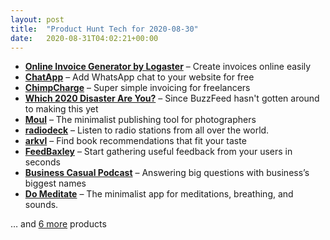 ```yaml
---
layout: post
title:  "Product Hunt Tech for 2020-08-30"
date:   2020-08-31T04:02:21+00:00
---
```


* **[Online Invoice Generator by Logaster](https://www.producthunt.com/posts/online-invoice-generator-by-logaster?utm_campaign=producthunt-api&utm_medium=api-v2&utm_source=Application%3A+Daily+Digest+RSS+v2+%28ID%3A+29748%29)** – Create invoices online easily
* **[ChatApp](https://www.producthunt.com/posts/chatapp?utm_campaign=producthunt-api&utm_medium=api-v2&utm_source=Application%3A+Daily+Digest+RSS+v2+%28ID%3A+29748%29)** – Add WhatsApp chat to your website for free
* **[ChimpCharge](https://www.producthunt.com/posts/chimpcharge?utm_campaign=producthunt-api&utm_medium=api-v2&utm_source=Application%3A+Daily+Digest+RSS+v2+%28ID%3A+29748%29)** – Super simple invoicing for freelancers
* **[Which 2020 Disaster Are You?](https://www.producthunt.com/posts/which-2020-disaster-are-you?utm_campaign=producthunt-api&utm_medium=api-v2&utm_source=Application%3A+Daily+Digest+RSS+v2+%28ID%3A+29748%29)** – Since BuzzFeed hasn't gotten around to making this yet
* **[Moul](https://www.producthunt.com/posts/moul?utm_campaign=producthunt-api&utm_medium=api-v2&utm_source=Application%3A+Daily+Digest+RSS+v2+%28ID%3A+29748%29)** – The minimalist publishing tool for photographers
* **[radiodeck](https://www.producthunt.com/posts/radiodeck?utm_campaign=producthunt-api&utm_medium=api-v2&utm_source=Application%3A+Daily+Digest+RSS+v2+%28ID%3A+29748%29)** – Listen to radio stations from all over the world.
* **[arkvl](https://www.producthunt.com/posts/arkvl?utm_campaign=producthunt-api&utm_medium=api-v2&utm_source=Application%3A+Daily+Digest+RSS+v2+%28ID%3A+29748%29)** – Find book recommendations that fit your taste
* **[FeedBaxley](https://www.producthunt.com/posts/feedbaxley?utm_campaign=producthunt-api&utm_medium=api-v2&utm_source=Application%3A+Daily+Digest+RSS+v2+%28ID%3A+29748%29)** – Start gathering useful feedback from your users in seconds
* **[Business Casual Podcast](https://www.producthunt.com/posts/business-casual-podcast?utm_campaign=producthunt-api&utm_medium=api-v2&utm_source=Application%3A+Daily+Digest+RSS+v2+%28ID%3A+29748%29)** – Answering big questions with business’s biggest names
* **[Do Meditate](https://www.producthunt.com/posts/do-meditate?utm_campaign=producthunt-api&utm_medium=api-v2&utm_source=Application%3A+Daily+Digest+RSS+v2+%28ID%3A+29748%29)** – The minimalist app for meditations, breathing, and sounds.

… and [6 more](https://www.producthunt.com/tech) products